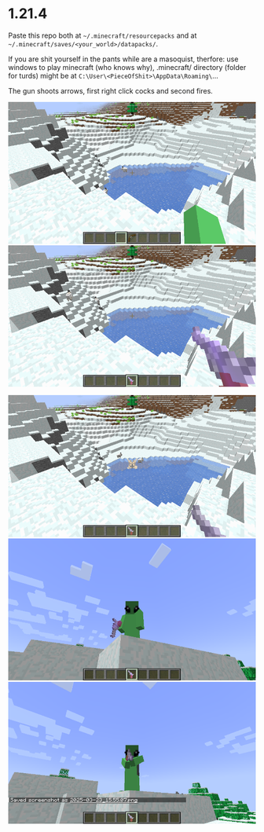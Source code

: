 # 1.21.4

Paste this repo both at `~/.minecraft/resourcepacks` and at `~/.minecraft/saves/<your_world>/datapacks/`.

If you are shit yourself in the pants while are a masoquist, therfore: use windows to play minecraft (who knows why), .minecraft/ directory (folder for turds) might be at `C:\User\<PieceOfShit>\AppData\Roaming\`...

The gun shoots arrows, first right click cocks and second fires.

![](screenshots/2025-03-23_15.54.31.png)
![](screenshots/2025-03-23_15.54.12.png)

![](screenshots/2025-03-23_15.54.45.png)
![](screenshots/2025-03-23_15.55.07.png)
![](screenshots/2025-03-23_15.55.11.png)
